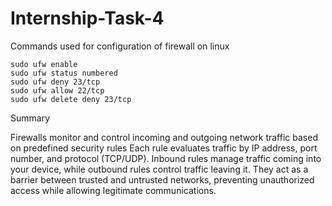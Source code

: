 # Internship-Task-4

Commands used for configuration of firewall on linux
    
    sudo ufw enable
    sudo ufw status numbered
    sudo ufw deny 23/tcp
    sudo ufw allow 22/tcp
    sudo ufw delete deny 23/tcp

Summary 

Firewalls monitor and control incoming and outgoing network traffic based on predefined security rules
Each rule evaluates traffic by IP address, port number, and protocol (TCP/UDP).
Inbound rules manage traffic coming into your device, while outbound rules control traffic leaving it.
They act as a barrier between trusted and untrusted networks, preventing unauthorized access while allowing legitimate communications.

